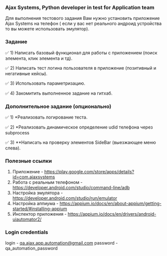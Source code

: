 ### Ajax Systems, Python developer in test for Application team
Для выполнения тестового задания Вам нужно установить приложение Ajax Systems на телефон (
если у вас нет реального андроид устройства то вы можете использовать эмулятор).

### Задание
✅  1) Написать базовый функционал для работы с приложением (поиск элемента, клик элемента и тд).

✅ 2) Написать тест логина пользователя в приложение (позитивный и негативные кейсы).

✅ 3) Использовать параметризацию.

✅ 4) Закомитить выполненное задание на гитхаб.

### Дополнительное задание (опционально)
✅ 1) *Реализовать логирование теста.

✅ 2) *Реализовать динамическое определение udid телефона через subprocess

✅ 3) **Написать на проверку элементов SideBar (выезжающее меню слева).

### Полезные ссылки
1) Приложение - https://play.google.com/store/apps/details?id=com.ajaxsystems
2) Работа с реальным телефоном - https://developer.android.com/studio/command-line/adb
3) Настройка эмулятора - https://developer.android.com/studio/run/emulator
4) Настройка аппиума - https://appium.io/docs/en/about-appium/getting-started/#installing-appium
5) Инспектор приложения - https://appium.io/docs/en/drivers/android-uiautomator2/

### Login credentials
login - qa.ajax.app.automation@gmail.com
password - qa_automation_password
